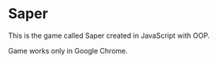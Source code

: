 # Saper
This is the game called Saper created in JavaScript with OOP.

Game works only in Google Chrome.
